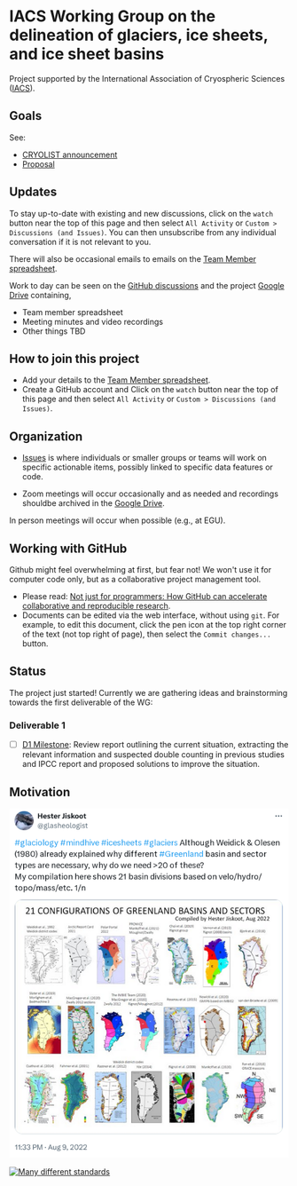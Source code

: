 
# IACS Working Group on the delineation of glaciers, ice sheets, and ice sheet basins

Project supported by the International Association of Cryospheric Sciences ([IACS](https://cryosphericsciences.org/activities/delineation-of-glaciers-ice-sheets-and-ice-sheet-basins)).

## Goals

See:
- [CRYOLIST announcement](https://lists.cryolist.org/pipermail/cryolist/2022-November/008094.html)
- [Proposal](proposal/Ice%20Basins%20&%20Boundaries.pdf)

## Updates

To stay up-to-date with existing and new discussions, click on the `watch` button near the top of this page and then select `All Activity` or `Custom > Discussions (and Issues)`. You can then unsubscribe from any individual conversation if it is not relevant to you.

There will also be occasional emails to emails on the [Team Member spreadsheet](https://docs.google.com/spreadsheets/d/18DBHRbEAuquOqChHN2GqUR2uPKpW7D1Y-IBqMPM6TtM/edit#gid=1372946030).

Work to day can be seen on the [GitHub discussions](https://github.com/IACS-cryo/Delineation-WG/discussions) and the project [Google Drive](https://drive.google.com/drive/folders/1wD3TpKi4tGnDVGIhtnPaKjg6Wxv_Rj0X) containing,
  - Team member spreadsheet
  - Meeting minutes and video recordings
  - Other things TBD

## How to join this project

+ Add your details to the [Team Member spreadsheet](https://docs.google.com/spreadsheets/d/18DBHRbEAuquOqChHN2GqUR2uPKpW7D1Y-IBqMPM6TtM/edit#gid=1372946030).
+ Create a GitHub account and Click on the `watch` button near the top of this page and then select `All Activity` or `Custom > Discussions (and Issues)`.

## Organization

+ [Issues](https://github.com/IACS-cryo/Delineation-WG/issues) is where individuals or smaller groups or teams will work on specific actionable items, possibly linked to specific data features or code.

+ Zoom meetings will occur occasionally and as needed and recordings shouldbe archived in the [Google Drive](https://drive.google.com/drive/folders/1wD3TpKi4tGnDVGIhtnPaKjg6Wxv_Rj0X).

In person meetings will occur when possible (e.g., at EGU). 

## Working with GitHub

Github might feel overwhelming at first, but fear not! We won't use it for computer code only, but as a collaborative project management tool.
- Please read: [Not just for programmers: How GitHub can accelerate collaborative and reproducible research](https://besjournals.onlinelibrary.wiley.com/doi/10.1111/2041-210X.14108).
- Documents can be edited via the web interface, without using `git`. For example, to edit this document, click the pen icon at the top right corner of the text (not top right of page), then select the `Commit changes...` button.

## Status

The project just started! Currently we are gathering ideas and brainstorming towards the first deliverable of the WG: 

### Deliverable 1

+ [ ] [D1 Milestone](https://github.com/IACS-cryo/Delineation-WG/milestone/3): Review report outlining the current situation, extracting the relevant  information and suspected double counting in previous studies and IPCC report and  proposed solutions to improve the situation.

## Motivation

[![Many different Greenland](https://github.com/IACS-cryo/Delineation-WG/blob/main/fig/hester.png)](https://twitter.com/glasheologist/status/1557208390853505024)

[![Many different standards](https://imgs.xkcd.com/comics/standards.png)](https://xkcd.com/927/)
